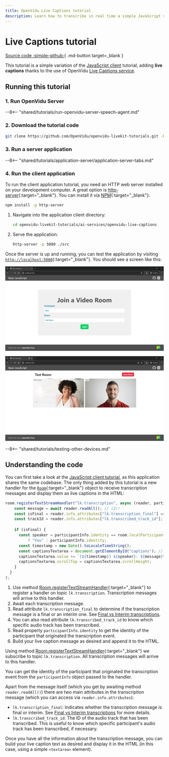 ```yaml
---
title: OpenVidu Live Captions tutorial
description: Learn how to transcribe in real time a simple JavaScript video-call application.
---
```


# Live Captions tutorial

[Source code :simple-github:](https://github.com/OpenVidu/openvidu-livekit-tutorials/tree/3.3.0/ai-services/openvidu-live-captions){ .md-button target=\_blank }

This tutorial is a simple variation of the [JavaScript client](../application-client/javascript.md) tutorial, adding **live captions** thanks to the use of OpenVidu [Live Captions service](../../ai/live-captions.md).

## Running this tutorial

### 1. Run OpenVidu Server

--8<-- "shared/tutorials/run-openvidu-server-speech-agent.md"

### 2. Download the tutorial code

```bash
git clone https://github.com/OpenVidu/openvidu-livekit-tutorials.git -b 3.3.0
```

### 3. Run a server application

--8<-- "shared/tutorials/application-server/application-server-tabs.md"

### 4. Run the client application

To run the client application tutorial, you need an HTTP web server installed on your development computer. A great option is [http-server](https://github.com/http-party/http-server){:target="\_blank"}. You can install it via [NPM](https://docs.npmjs.com/downloading-and-installing-node-js-and-npm){:target="\_blank"}:

```bash
npm install -g http-server
```

1. Navigate into the application client directory:

    ```bash
    cd openvidu-livekit-tutorials/ai-services/openvidu-live-captions
    ```

2. Serve the application:

    ```bash
    http-server -p 5080 ./src
    ```

Once the server is up and running, you can test the application by visiting [`http://localhost:5080`](http://localhost:5080){:target="\_blank"}. You should see a screen like this:

<div class="grid-container">

<div class="grid-50"><p><a class="glightbox" href="../../../../assets/images/application-clients/join-js.png" data-type="image" data-width="100%" data-height="auto" data-desc-position="bottom"><img src="../../../../assets/images/application-clients/join-js.png" loading="lazy"/></a></p></div>

<div class="grid-50"><p><a class="glightbox" href="../../../../assets/images/application-clients/room-js.png" data-type="image" data-width="100%" data-height="auto" data-desc-position="bottom"><img src="../../../../assets/images/application-clients/room-js.png" loading="lazy"/></a></p></div>

</div>

--8<-- "shared/tutorials/testing-other-devices.md"


## Understanding the code

You can first take a look at the [JavaScript client tutorial](../application-client/javascript.md), as this application shares the same codebase. The only thing added by this tutorial is a new handler for the [`Room`](https://docs.livekit.io/reference/client-sdk-js/classes/Room.html){:target="\_blank"} object to receive transcription messages and display them as live captions in the HTML:

```javascript title="<a href='https://github.com/OpenVidu/openvidu-livekit-tutorials/blob/3.3.0/ai-services/openvidu-live-captions/src/app.js#L60-L74' target='_blank'>app.js</a>" linenums="60"
room.registerTextStreamHandler("lk.transcription", async (reader, participantInfo) => { // (1)!
    const message = await reader.readAll(); // (2)!
    const isFinal = reader.info.attributes["lk.transcription_final"] === "true"; // (3)!
    const trackId = reader.info.attributes["lk.transcribed_track_id"]; // (4)!

    if (isFinal) {
      const speaker = participantInfo.identity == room.localParticipant.identity // (5)!
          ? "You" : participantInfo.identity;
      const timestamp = new Date().toLocaleTimeString();
      const captionsTextarea = document.getElementById("captions"); // (6)!
      captionsTextarea.value += `[${timestamp}] ${speaker}: ${message}\n`;
      captionsTextarea.scrollTop = captionsTextarea.scrollHeight;
    }
  }
);
```

1. Use method [Room.registerTextStreamHandler](https://docs.livekit.io/reference/client-sdk-js/classes/Room.html#registertextstreamhandler){:target="\_blank"} to register a handler on topic `lk.transcription`. Transcription messages will arrive to this handler.
2. Await each transcription message.
3. Read attribute `lk.transcription_final` to determine if the transcription message is a final or an interim one. See [Final vs Interim transcriptions](../../ai/live-captions.md#final-vs-interim-transcriptions).
4. You can also read attribute `lk.transcribed_track_id` to know which specific audio track has been transcribed.
5. Read property `participantInfo.identity` to get the identity of the participant that originated the transcription event.
6. Build your live caption message as desired and append it to the HTML.

Using method [Room.registerTextStreamHandler](https://docs.livekit.io/reference/client-sdk-js/classes/Room.html#registertextstreamhandler){:target="\_blank"} we subscribe to topic `lk.transcription`. All transcription messages will arrive to this handler.

You can get the identity of the participant that originated the transcription event from the `participantInfo` object passed to the handler.

Apart from the message itself (which you get by awaiting method `reader.readAll()`) there are two main attributes in the transcription message (which you can access via `reader.info.attributes`):

- `lk.transcription_final`: Indicates whether the transcription message is final or interim. See [Final vs Interim transcriptions](../../ai/live-captions.md#final-vs-interim-transcriptions) for more details.
- `lk.transcribed_track_id`: The ID of the audio track that has been transcribed. This is useful to know which specific participant's audio track has been transcribed, if necessary.

Once you have all the information about the transcription message, you can build your live caption text as desired and display it in the HTML (in this case, using a simple `<textarea>` element).